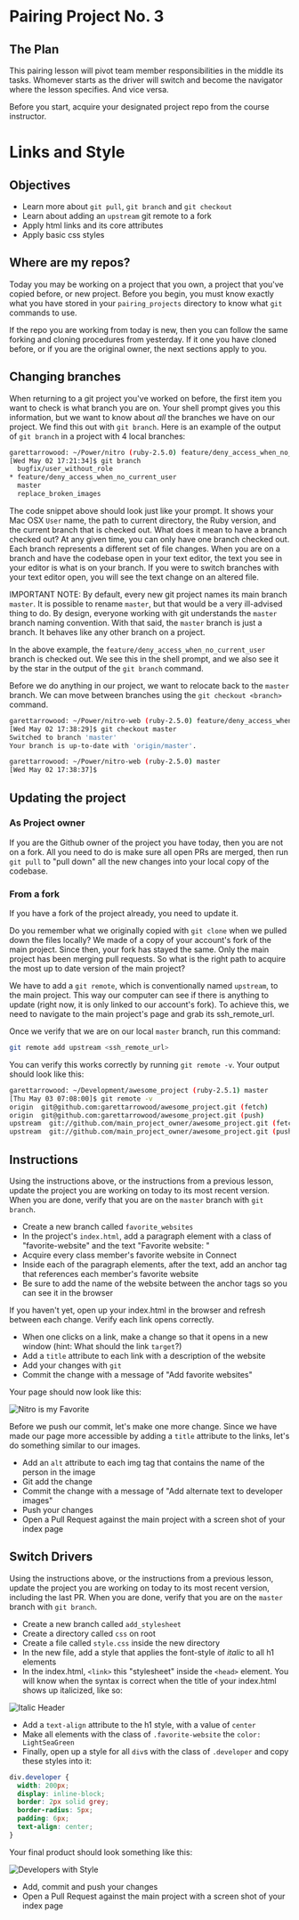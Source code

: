# Pairing Project No. 3

## The Plan

This pairing lesson will pivot team member responsibilities in the middle its tasks. Whomever starts as the driver will switch and become the navigator where the lesson specifies. And vice versa.

Before you start, acquire your designated project repo from the course instructor.

# Links and Style

## Objectives

* Learn more about `git pull`, `git branch` and `git checkout`
* Learn about adding an `upstream` git remote to a fork
* Apply html links and its core attributes
* Apply basic css styles

## Where are my repos?

Today you may be working on a project that you own, a project that you've copied before, or new project. Before you begin, you must know exactly what you have stored in your `pairing_projects` directory to know what `git` commands to use.

If the repo you are working from today is new, then you can follow the same forking and cloning procedures from yesterday. If it one you have cloned before, or if you are the original owner, the next sections apply to you.

## Changing branches

When returning to a git project you've worked on before, the first item you want to check is what branch you are on. Your shell prompt gives you this information, but we want to know about *all* the branches we have on our project. We find this out with `git branch`. Here is an example of the output of `git branch` in a project with 4 local branches:

```bash
garettarrowood: ~/Power/nitro (ruby-2.5.0) feature/deny_access_when_no_current_user
[Wed May 02 17:21:34]$ git branch
  bugfix/user_without_role
* feature/deny_access_when_no_current_user
  master
  replace_broken_images
```

The code snippet above should look just like your prompt. It shows your Mac OSX `User` name, the path to current directory, the Ruby version, and the current branch that is checked out. What does it mean to have a branch checked out? At any given time, you can only have one branch checked out. Each branch represents a different set of file changes. When you are on a branch and have the codebase open in your text editor, the text you see in your editor is what is on your branch. If you were to switch branches with your text editor open, you will see the text change on an altered file.

IMPORTANT NOTE: By default, every new git project names its main branch `master`. It is possible to rename `master`, but that would be a very ill-advised thing to do. By design, everyone working with git understands the `master` branch naming convention. With that said, the `master` branch is just a branch. It behaves like any other branch on a project.

In the above example, the `feature/deny_access_when_no_current_user` branch is checked out. We see this in the shell prompt, and we also see it by the star in the output of the `git branch` command.

Before we do anything in our project, we want to relocate back to the `master` branch. We can move between branches using the `git checkout <branch>` command.

```bash
garettarrowood: ~/Power/nitro-web (ruby-2.5.0) feature/deny_access_when_no_current_user
[Wed May 02 17:38:29]$ git checkout master
Switched to branch 'master'
Your branch is up-to-date with 'origin/master'.

garettarrowood: ~/Power/nitro-web (ruby-2.5.0) master
[Wed May 02 17:38:37]$
```

## Updating the project

### As Project owner

If you are the Github owner of the project you have today, then you are not on a fork. All you need to do is make sure all open PRs are merged, then run `git pull` to "pull down" all the new changes into your local copy of the codebase.

### From a fork

If you have a fork of the project already, you need to update it.

Do you remember what we originally copied with `git clone` when we pulled down the files locally? We made of a copy of your account's fork of the main project. Since then, your fork has stayed the same. Only the main project has been merging pull requests. So what is the right path to acquire the most up to date version of the main project?

We have to add a `git remote`, which is conventionally named `upstream`, to the main project. This way our computer can see if there is anything to update (right now, it is only linked to our account's fork). To achieve this, we need to navigate to the main project's page and grab its ssh_remote_url.

Once we verify that we are on our local `master` branch, run this command:

```bash
git remote add upstream <ssh_remote_url>
```

You can verify this works correctly by running `git remote -v`. Your output should look like this:

```bash
garettarrowood: ~/Development/awesome_project (ruby-2.5.1) master
[Thu May 03 07:08:00]$ git remote -v
origin  git@github.com:garettarrowood/awesome_project.git (fetch)
origin  git@github.com:garettarrowood/awesome_project.git (push)
upstream  git://github.com/main_project_owner/awesome_project.git (fetch)
upstream  git://github.com/main_project_owner/awesome_project.git (push)
```

## Instructions

Using the instructions above, or the instructions from a previous lesson, update the project you are working on today to its most recent version. When you are done, verify that you are on the `master` branch with `git branch`.

* Create a new branch called `favorite_websites`
* In the project's `index.html`, add a paragraph element with a class of "favorite-website" and the text "Favorite website: "
* Acquire every class member's favorite website in Connect
* Inside each of the paragraph elements, after the text, add an anchor tag that references each member's favorite website
* Be sure to add the name of the website between the anchor tags so you can see it in the browser

If you haven't yet, open up your index.html in the browser and refresh between each change. Verify each link opens correctly.

* When one clicks on a link, make a change so that it opens in a new window (hint: What should the link `target`?)
* Add a `title` attribute to each link with a description of the website
* Add your changes with `git`
* Commit the change with a message of "Add favorite websites"

Your page should now look like this:

![Nitro is my Favorite](img/favorite-nitro.png?raw=true "Nitro is my Favorite")

Before we push our commit, let's make one more change. Since we have made our page more accessible by adding a `title` attribute to the links, let's do something similar to our images.

* Add an `alt` attribute to each img tag that contains the name of the person in the image
* Git add the change
* Commit the change with a message of "Add alternate text to developer images"
* Push your changes
* Open a Pull Request against the main project with a screen shot of your index page

## Switch Drivers

Using the instructions above, or the instructions from a previous lesson, update the project you are working on today to its most recent version, including the last PR. When you are done, verify that you are on the `master` branch with `git branch`.

* Create a new branch called `add_stylesheet`
* Create a directory called `css` on root
* Create a file called `style.css` inside the new directory
* In the new file, add a style that applies the font-style of *italic* to all h1 elements
* In the index.html, `<link>` this "stylesheet" inside the `<head>` element. You will know when the syntax is correct when the title of your index.html shows up italicized, like so:

![Italic Header](img/italic-header.png?raw=true "Italic Header")

* Add a `text-align` attribute to the h1 style, with a value of `center`
* Make all elements with the class of `.favorite-website` the `color: LightSeaGreen`
* Finally, open up a style for all `div`s with the class of `.developer` and copy these styles into it:

```css
div.developer {
  width: 200px;
  display: inline-block;
  border: 2px solid grey;
  border-radius: 5px;
  padding: 6px;
  text-align: center;
}
```

Your final product should look something like this:

![Developers with Style](img/styled-students.png?raw=true "Developers with Style")

* Add, commit and push your changes
* Open a Pull Request against the main project with a screen shot of your index page
